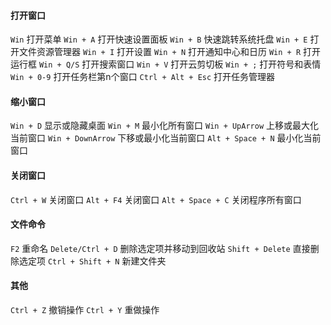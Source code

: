 
#### 打开窗口
`Win` 打开菜单
`Win + A` 打开快速设置面板
`Win + B` 快速跳转系统托盘
`Win + E` 打开文件资源管理器
`Win + I` 打开设置
`Win + N` 打开通知中心和日历
`Win + R` 打开运行框
`Win + Q/S` 打开搜索窗口
`Win + V` 打开云剪切板
`Win + ;` 打开符号和表情
`Win + 0-9` 打开任务栏第n个窗口
`Ctrl + Alt + Esc` 打开任务管理器

#### 缩小窗口
`Win + D` 显示或隐藏桌面
`Win + M` 最小化所有窗口
`Win + UpArrow` 上移或最大化当前窗口
`Win + DownArrow` 下移或最小化当前窗口
`Alt + Space + N` 最小化当前窗口

#### 关闭窗口
`Ctrl + W` 关闭窗口
`Alt + F4` 关闭窗口
`Alt + Space + C` 关闭程序所有窗口

#### 文件命令
`F2` 重命名
`Delete/Ctrl + D` 删除选定项并移动到回收站
`Shift + Delete` 直接删除选定项
`Ctrl + Shift + N` 新建文件夹

#### 其他
`Ctrl + Z` 撤销操作
`Ctrl + Y` 重做操作

